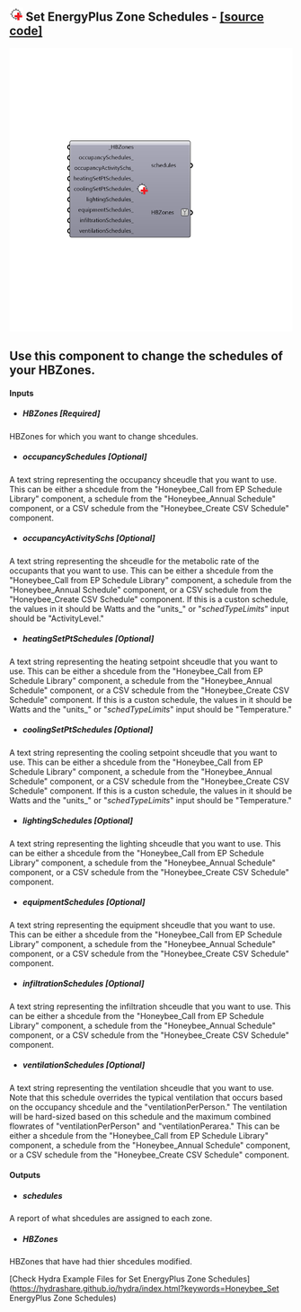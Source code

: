 ## ![](../../images/icons/Set_EnergyPlus_Zone_Schedules.png) Set EnergyPlus Zone Schedules - [[source code]](https://github.com/mostaphaRoudsari/honeybee/tree/master/src/Honeybee_Set%20EnergyPlus%20Zone%20Schedules.py)

![](../../images/components/Set_EnergyPlus_Zone_Schedules.png)

Use this component to change the schedules of your HBZones.
 -
 

#### Inputs
* ##### HBZones [Required]
HBZones for which you want to change shcedules.
* ##### occupancySchedules [Optional]
A text string representing the occupancy shceudle that you want to use.  This can be either a shcedule from the "Honeybee_Call from EP Schedule Library" component, a schedule from the "Honeybee_Annual Schedule" component, or a CSV schedule from the "Honeybee_Create CSV Schedule" component.
* ##### occupancyActivitySchs [Optional]
A text string representing the shceudle for the metabolic rate of the occupants that you want to use.  This can be either a shcedule from the "Honeybee_Call from EP Schedule Library" component, a schedule from the "Honeybee_Annual Schedule" component, or a CSV schedule from the "Honeybee_Create CSV Schedule" component. If this is a custon schedule, the values in it should be Watts and the "units_" or "_schedTypeLimits_" input should be "ActivityLevel."
* ##### heatingSetPtSchedules [Optional]
A text string representing the heating setpoint shceudle that you want to use.  This can be either a shcedule from the "Honeybee_Call from EP Schedule Library" component, a schedule from the "Honeybee_Annual Schedule" component, or a CSV schedule from the "Honeybee_Create CSV Schedule" component.  If this is a custon schedule, the values in it should be Watts and the "units_" or "_schedTypeLimits_" input should be "Temperature."
* ##### coolingSetPtSchedules [Optional]
A text string representing the cooling setpoint shceudle that you want to use.  This can be either a shcedule from the "Honeybee_Call from EP Schedule Library" component, a schedule from the "Honeybee_Annual Schedule" component, or a CSV schedule from the "Honeybee_Create CSV Schedule" component.  If this is a custon schedule, the values in it should be Watts and the "units_" or "_schedTypeLimits_" input should be "Temperature."
* ##### lightingSchedules [Optional]
A text string representing the lighting shceudle that you want to use.  This can be either a shcedule from the "Honeybee_Call from EP Schedule Library" component, a schedule from the "Honeybee_Annual Schedule" component, or a CSV schedule from the "Honeybee_Create CSV Schedule" component.
* ##### equipmentSchedules [Optional]
A text string representing the equipment shceudle that you want to use.  This can be either a shcedule from the "Honeybee_Call from EP Schedule Library" component, a schedule from the "Honeybee_Annual Schedule" component, or a CSV schedule from the "Honeybee_Create CSV Schedule" component.
* ##### infiltrationSchedules [Optional]
A text string representing the infiltration shceudle that you want to use.  This can be either a shcedule from the "Honeybee_Call from EP Schedule Library" component, a schedule from the "Honeybee_Annual Schedule" component, or a CSV schedule from the "Honeybee_Create CSV Schedule" component.
* ##### ventilationSchedules [Optional]
A text string representing the ventilation shceudle that you want to use.  Note that this schedule overrides the typical ventilation that occurs based on the occupancy shcedule and the "ventilationPerPerson."  The ventilation will be hard-sized based on this schedule and the maximum combined flowrates of "ventilationPerPerson" and "ventilationPerarea."  This can be either a shcedule from the "Honeybee_Call from EP Schedule Library" component, a schedule from the "Honeybee_Annual Schedule" component, or a CSV schedule from the "Honeybee_Create CSV Schedule" component.

#### Outputs
* ##### schedules
A report of what shcedules are assigned to each zone.
* ##### HBZones
HBZones that have had thier shcedules modified.


[Check Hydra Example Files for Set EnergyPlus Zone Schedules](https://hydrashare.github.io/hydra/index.html?keywords=Honeybee_Set EnergyPlus Zone Schedules)